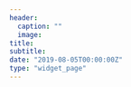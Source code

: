 ```yaml
---
header:
  caption: ""
  image: 
title: 
subtitle: 
date: "2019-08-05T00:00:00Z"
type: "widget_page"
---
```



